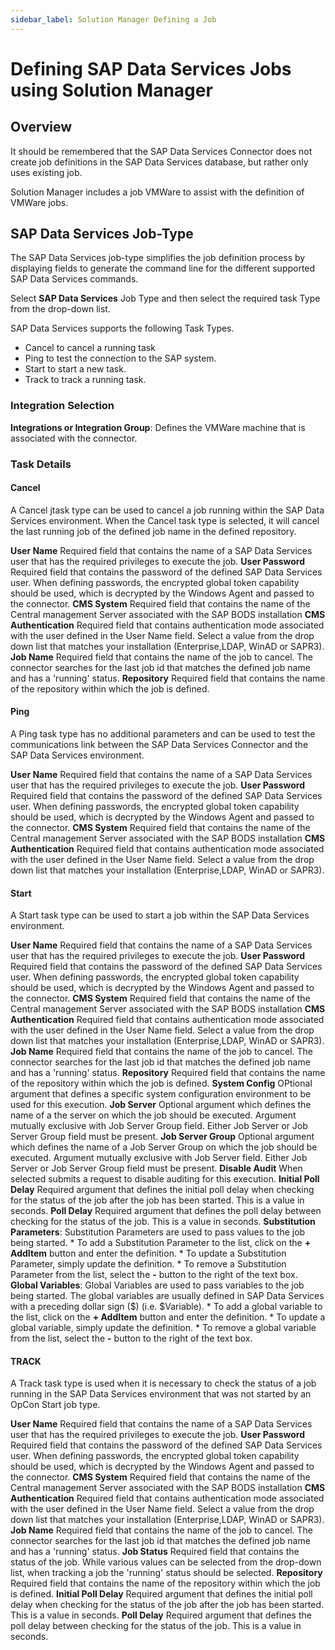 ```yaml
---
sidebar_label: Solution Manager Defining a Job
---
```


# Defining SAP Data Services Jobs using Solution Manager

## Overview

It should be remembered that the SAP Data Services Connector does not create job definitions in the SAP Data Services database, but rather only uses existing job.

Solution Manager includes a job VMWare to assist with the definition of VMWare jobs. 

## SAP Data Services Job-Type

The SAP Data Services job-type simplifies the job definition process by displaying fields to generate the command line for the different supported SAP Data Services commands.

Select **SAP Data Services** Job Type and then select the required task Type from the drop-down list.

SAP Data Services supports the following Task Types.
- Cancel   to cancel a running task
- Ping     to test the connection to the SAP system.
- Start    to start a new task.
- Track    to track a running task.

### Integration Selection

**Integrations or Integration Group**: Defines the VMWare machine that is associated with the connector.

### Task Details

#### Cancel

A Cancel jtask type can be used to cancel a job running within the SAP Data Services environment. When the Cancel task type is selected, it will cancel the last running job of the defined job name in the defined repository.

**User Name**           Required field that contains the name of a SAP Data Services user that has the required privileges to execute the job.
**User Password**       Required field that contains the password of the defined SAP Data Services user. When defining passwords, the encrypted global token capability should be used, which is decrypted by the Windows Agent and passed to the connector.
**CMS System**          Required field that contains the name of the Central management Server associated with the SAP BODS installation
**CMS Authentication**  Required field that contains authentication mode associated with the user defined in the User Name field. Select a value from the drop down list that matches your installation (Enterprise,LDAP, WinAD or SAPR3).
**Job Name**            Required field that contains the name of the job to cancel. The connector searches for the last job id that matches the defined job name and has a 'running' status.
**Repository**          Required field that contains the name of the repository within which the job is defined.

#### Ping

A Ping task type has no additional parameters and can be used to test the communications link between the SAP Data Services Connector and the SAP Data Services environment.

**User Name**           Required field that contains the name of a SAP Data Services user that has the required privileges to execute the job.
**User Password**       Required field that contains the password of the defined SAP Data Services user. When defining passwords, the encrypted global token capability should be used, which is decrypted by the Windows Agent and passed to the connector.
**CMS System**          Required field that contains the name of the Central management Server associated with the SAP BODS installation
**CMS Authentication**  Required field that contains authentication mode associated with the user defined in the User Name field. Select a value from the drop down list that matches your installation (Enterprise,LDAP, WinAD or SAPR3).

#### Start

A Start task type can be used to start a job within the SAP Data Services environment. 

**User Name**           Required field that contains the name of a SAP Data Services user that has the required privileges to execute the job.
**User Password**       Required field that contains the password of the defined SAP Data Services user. When defining passwords, the encrypted global token capability should be used, which is decrypted by the Windows Agent and passed to the connector.
**CMS System**          Required field that contains the name of the Central management Server associated with the SAP BODS installation
**CMS Authentication**  Required field that contains authentication mode associated with the user defined in the User Name field. Select a value from the drop down list that matches your installation (Enterprise,LDAP, WinAD or SAPR3).
**Job Name**            Required field that contains the name of the job to cancel. The connector searches for the last job id that matches the defined job name and has a 'running' status.
**Repository**          Required field that contains the name of the repository within which the job is defined.
**System Config**      OPtional argument that defines a specific system configuration environment to be used for this execution.
**Job Server**         Optional argument which defines the name of a the server on which the job should be executed. Argument mutually exclusive with Job Server Group field. Either Job Server or Job Server Group field must be present.
**Job Server Group**   Optional argument which defines the name of a Job Server Group on which the job should be executed. Argument mutually exclusive with Job Server field. Either Job Server or Job Server Group field must be present.
**Disable Audit**      When selected submits a request to disable auditing for this execution.
**Initial Poll Delay** Required argument that defines the initial poll delay when checking for the status of the job after the job has been started. This is a value in seconds.
**Poll Delay**         Required argument that defines the poll delay between checking for the status of the job. This is a value in seconds.
**Substitution Parameters**: Substitution Parameters are used to pass values to the job being started.
    * To add a Substitution Parameter to the list, click on the **+ AddItem** button and enter the definition.
    * To update a Substitution Parameter, simply update the definition.
    * To remove a Substitution Parameter from the list, select the **-** button to the right of the text box.
**Global Variables**: Global Variables are used to pass variables to the job being started. The global variables are usually defined in SAP Data Services with a preceding dollar sign ($) (i.e. $Variable).
    * To add a global variable to the list, click on the **+ AddItem** button and enter the definition.
    * To update a global variable, simply update the definition.
    * To remove a global variable from the list, select the **-** button to the right of the text box.

#### TRACK

A Track task type is used when it is necessary to check the status of a job running in the SAP Data Services environment that was not started by an OpCon Start job type. 

**User Name**           Required field that contains the name of a SAP Data Services user that has the required privileges to execute the job.
**User Password**       Required field that contains the password of the defined SAP Data Services user. When defining passwords, the encrypted global token capability should be used, which is decrypted by the Windows Agent and passed to the connector.
**CMS System**          Required field that contains the name of the Central management Server associated with the SAP BODS installation
**CMS Authentication**  Required field that contains authentication mode associated with the user defined in the User Name field. Select a value from the drop down list that matches your installation (Enterprise,LDAP, WinAD or SAPR3).
**Job Name**            Required field that contains the name of the job to cancel. The connector searches for the last job id that matches the defined job name and has a 'running' status.
**Job Status**          Required field that contains the status of the job. While various values can be selected from the drop-down list, when tracking a job the 'running' status should be selected.
**Repository**          Required field that contains the name of the repository within which the job is defined.
**Initial Poll Delay** Required argument that defines the initial poll delay when checking for the status of the job after the job has been started. This is a value in seconds.
**Poll Delay**         Required argument that defines the poll delay between checking for the status of the job. This is a value in seconds.
